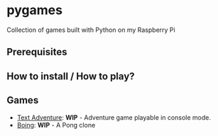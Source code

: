 # pygames
Collection of games built with Python on my Raspberry Pi

## Prerequisites


## How to install / How to play?


## Games

- [Text Adventure](./01-text-adventure): **WIP** - Adventure game playable in console
  mode.
- [Boing](./02-boing): **WIP** - A Pong clone


